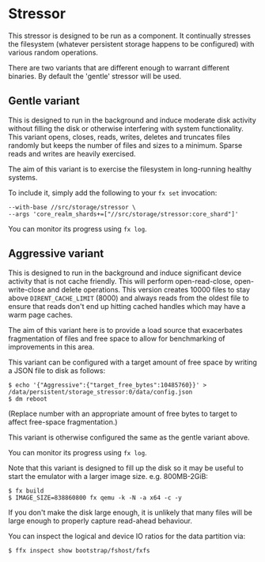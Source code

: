# Stressor

This stressor is designed to be run as a component. It continually stresses the filesystem
(whatever persistent storage happens to be configured) with various random operations.

There are two variants that are different enough to warrant different binaries.
By default the 'gentle' stressor will be used.

## Gentle variant

This is designed to run in the background and induce moderate disk activity without filling the
disk or otherwise interfering with system functionality. This variant opens, closes, reads,
writes, deletes and truncates files randomly but keeps the number of files and sizes to a minimum.
Sparse reads and writes are heavily exercised.

The aim of this variant is to exercise the filesystem in long-running healthy systems.

To include it, simply add the following to your `fx set` invocation:

```
--with-base //src/storage/stressor \
--args 'core_realm_shards+=["//src/storage/stressor:core_shard"]'
```

You can monitor its progress using `fx log`.

## Aggressive variant

This is designed to run in the background and induce significant device activity that is not cache
friendly. This will perform open-read-close, open-write-close and delete operations.
This version creates 10000 files to stay above `DIRENT_CACHE_LIMIT` (8000) and always reads from
the oldest file to ensure that reads don't end up hitting cached handles which may have a warm page
caches.

The aim of this variant here is to provide a load source that exacerbates fragmentation of files and
free space to allow for benchmarking of improvements in this area.

This variant can be configured with a target amount of free space by writing a JSON file to disk
as follows:

```
$ echo '{"Aggressive":{"target_free_bytes":10485760}}' > /data/persistent/storage_stressor:0/data/config.json
$ dm reboot
```

(Replace number with an appropriate amount of free bytes to target to affect free-space
fragmentation.)

This variant is otherwise configured the same as the gentle variant above.

You can monitor its progress using `fx log`.

Note that this variant is designed to fill up the disk so it may be useful to start the emulator
with a larger image size. e.g. 800MB-2GiB:

```
$ fx build
$ IMAGE_SIZE=838860800 fx qemu -k -N -a x64 -c -y
```

If you don't make the disk large enough, it is unlikely that many files will be large enough to
properly capture read-ahead behaviour.

You can inspect the logical and device IO ratios for the data partition via:

```
$ ffx inspect show bootstrap/fshost/fxfs
```
